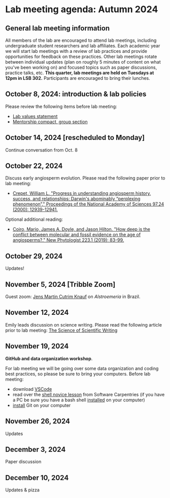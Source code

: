 # Lab meeting agenda: Autumn 2024
## General lab meeting information
All members of the lab are encouraged to attend lab meetings, including undergraduate student researchers and lab affiliates.
Each academic year we will start lab meetings with a review of lab practices and provide opportunities for feedback on these practices. 
Other lab meetings rotate between individual updates (plan on roughly 5 minutes of content on what you've been working on) and focused topics such as paper discussions, practice talks, etc.
**This quarter, lab meetings are held on Tuesdays at 12pm in LSB 302.** Participants are encouraged to bring their lunches. 

## October 8, 2024: introduction & lab policies
Please review the following items before lab meeting: 
- [Lab values statement](https://tribblelab.org/values/)
- [Mentorship compact, group section](https://www.biology.washington.edu/sites/default/files/general/Biology_MentorshipCompactChecklist_DEC_suggestions2021-04-28.pdf)
## October 14, 2024 [rescheduled to Monday]
Continue conversation from Oct. 8
## October 22, 2024
Discuss early angiosperm evolution. Please read the following paper prior to lab meeting: 
- [Crepet, William L. "Progress in understanding angiosperm history, success, and relationships: Darwin's abominably “perplexing phenomenon”." Proceedings of the National Academy of Sciences 97.24 (2000): 12939-12941.](https://www.pnas.org/doi/pdf/10.1073/pnas.97.24.12939)
  
Optional additional reading:
- [Coiro, Mario, James A. Doyle, and Jason Hilton. "How deep is the conflict between molecular and fossil evidence on the age of angiosperms?." New Phytologist 223.1 (2019): 83-99.](https://nph.onlinelibrary.wiley.com/doi/epdf/10.1111/nph.15708)
## October 29, 2024
Updates! 
## November 5, 2024 [Tribble Zoom] 
Guest zoom: [Jens Martin Cutrim Knauf](https://www.researchgate.net/profile/Jens-Martin-Cutrim-Knauf) on _Alstroemeria_ in Brazil.
## November 12, 2024
Emily leads discussion on science writing. Please read the following article prior to lab meeting: [The Science of Scientific Writing](https://www.americanscientist.org/blog/the-long-view/the-science-of-scientific-writing)
## November 19, 2024
**GitHub and data organization workshop**. 

For lab meeting we will be going over some data organization and coding best practices, so please be sure to bring your computers. Before lab meeting:
- download [VSCode](https://code.visualstudio.com/) 
- read over the [shell novice lesson](https://swcarpentry.github.io/shell-novice/) from Software Carpentries (if you have a PC be sure you have a bash shell [installed](https://carpentries.github.io/workshop-template/install_instructions/#shell) on your computer)
- [install](https://swcarpentry.github.io/git-novice/#installing-git) Git on your computer 

## November 26, 2024
Updates
## December 3, 2024
Paper discussion
## December 10, 2024
Updates & pizza
